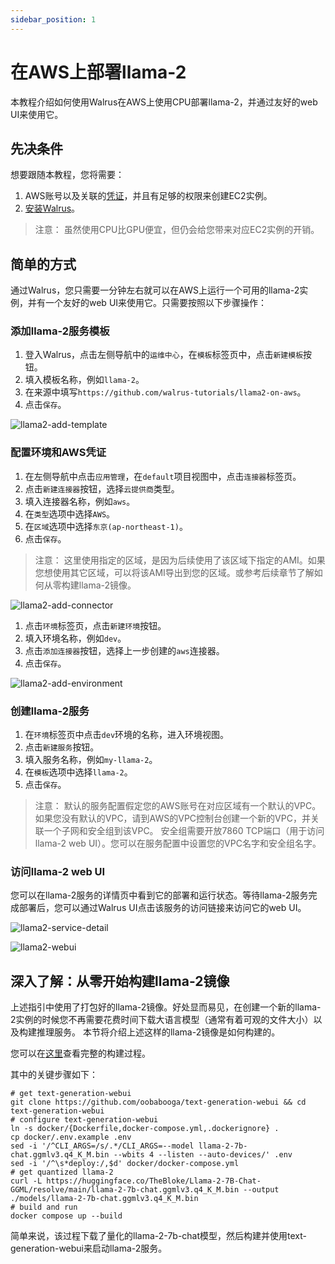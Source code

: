 ```yaml
---
sidebar_position: 1
---
```


# 在AWS上部署llama-2

本教程介绍如何使用Walrus在AWS上使用CPU部署llama-2，并通过友好的web UI来使用它。

## 先决条件

想要跟随本教程，您将需要：

1. AWS账号以及关联的[凭证](https://docs.aws.amazon.com/general/latest/gr/aws-sec-cred-types.html)，并且有足够的权限来创建EC2实例。
2. [安装Walrus](/deploy/standalone)。

> 注意：
> 虽然使用CPU比GPU便宜，但仍会给您带来对应EC2实例的开销。

## 简单的方式

通过Walrus，您只需要一分钟左右就可以在AWS上运行一个可用的llama-2实例，并有一个友好的web UI来使用它。只需要按照以下步骤操作：

### 添加llama-2服务模板
1. 登入Walrus，点击左侧导航中的`运维中心`，在`模板`标签页中，点击`新建模板`按钮。
2. 填入模板名称，例如`llama-2`。
3. 在来源中填写`https://github.com/walrus-tutorials/llama2-on-aws`。
4. 点击`保存`。

![llama2-add-template](/img/v0.4.0/tutorials/llama2-on-aws/llama2-add-template-cn.png)

### 配置环境和AWS凭证
1. 在左侧导航中点击`应用管理`，在`default`项目视图中，点击`连接器`标签页。
2. 点击`新建连接器`按钮，选择`云提供商`类型。
3. 填入连接器名称，例如`aws`。
4. 在`类型`选项中选择`AWS`。
5. 在`区域`选项中选择`东京(ap-northeast-1)`。
6. 点击`保存`。

> 注意：
> 这里使用指定的区域，是因为后续使用了该区域下指定的AMI。如果您想使用其它区域，可以将该AMI导出到您的区域。或参考后续章节了解如何从零构建llama-2镜像。

![llama2-add-connector](/img/v0.4.0/tutorials/llama2-on-aws/llama2-add-connector-cn.png)

1. 点击`环境`标签页，点击`新建环境`按钮。
2. 填入环境名称，例如`dev`。
3. 点击`添加连接器`按钮，选择上一步创建的`aws`连接器。
4. 点击`保存`。

![llama2-add-environment](/img/v0.4.0/tutorials/llama2-on-aws/llama2-add-env-cn.png)

### 创建llama-2服务
1. 在`环境`标签页中点击`dev`环境的名称，进入环境视图。
2. 点击`新建服务`按钮。
3. 填入服务名称，例如`my-llama-2`。
4. 在`模板`选项中选择`llama-2`。
5. 点击`保存`。

> 注意：
> 默认的服务配置假定您的AWS账号在对应区域有一个默认的VPC。如果您没有默认的VPC，请到AWS的VPC控制台创建一个新的VPC，并关联一个子网和安全组到该VPC。
> 安全组需要开放7860 TCP端口（用于访问llama-2 web UI）。您可以在服务配置中设置您的VPC名字和安全组名字。

### 访问llama-2 web UI

您可以在llama-2服务的详情页中看到它的部署和运行状态。等待llama-2服务完成部署后，您可以通过Walrus UI点击该服务的访问链接来访问它的web UI。

![llama2-service-detail](/img/v0.4.0/tutorials/llama2-on-aws/llama2-service-detail-cn.png)

![llama2-webui](/img/v0.4.0/tutorials/llama2-on-aws/llama2-web-ui.png)

## 深入了解：从零开始构建llama-2镜像

上述指引中使用了打包好的llama-2镜像。好处显而易见，在创建一个新的llama-2实例的时候您不再需要花费时间下载大语言模型（通常有着可观的文件大小）以及构建推理服务。
本节将介绍上述这样的llama-2镜像是如何构建的。

您可以在[这里](https://github.com/walrus-tutorials/llama2-on-aws/blob/build/main.tf)查看完整的构建过程。

其中的关键步骤如下：

```shell
# get text-generation-webui
git clone https://github.com/oobabooga/text-generation-webui && cd text-generation-webui
# configure text-generation-webui
ln -s docker/{Dockerfile,docker-compose.yml,.dockerignore} .
cp docker/.env.example .env
sed -i '/^CLI_ARGS=/s/.*/CLI_ARGS=--model llama-2-7b-chat.ggmlv3.q4_K_M.bin --wbits 4 --listen --auto-devices/' .env
sed -i '/^\s*deploy:/,$d' docker/docker-compose.yml
# get quantized llama-2
curl -L https://huggingface.co/TheBloke/Llama-2-7B-Chat-GGML/resolve/main/llama-2-7b-chat.ggmlv3.q4_K_M.bin --output ./models/llama-2-7b-chat.ggmlv3.q4_K_M.bin
# build and run
docker compose up --build
```

简单来说，该过程下载了量化的llama-2-7b-chat模型，然后构建并使用text-generation-webui来启动llama-2服务。